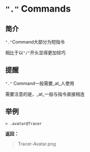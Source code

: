 # `"."` Commands

## 简介

`"."`Command大部分为短指令

相比于以`"/"`开头显得更加轻巧

## 提醒

`"."` Command一般需要_at_人使用

需要注意的是，_at_一般与指令直接相连

## 举例

```QQ_message
> .avatar@Tracer
```

**返回：**

> Tracer-Avatar.png
